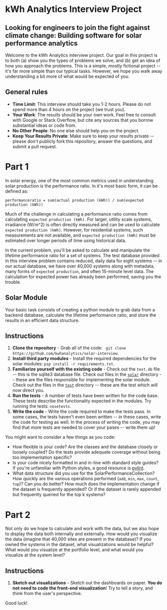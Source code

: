#  kWh Analytics Interview Project
## Looking for engineers to join the fight against climate change: Building software for solar performance analytics

Welcome to the kWh Analytics interview project. Our goal in this project is to both (a) show you the types of problems we solve, and (b) get an idea of how you approach the problems. This is a simple, mostly fictional project -- it's far more simple than our typical tasks. However, we hope you walk away understanding a bit more of what would be expected of you.

## General rules

-  **Time Limit**: This interview should take you 1-2 hours. Please do not spend more than 4 hours on the project (we trust you). 
-  **Your Work**: The results should be your own work. Feel free to consult with Google or Stack Overflow, but cite any sources that you borrow substantial ideas or code from.
-  **No Other People**: No one else should help you on the project.
-  **Keep Your Results Private**: Make sure to keep your results private -- please don't publicly fork this repository, answer the questions, and submit a pull request.

# Part 1

In solar energy, one of the most common metrics used in understanding solar production is the performance ratio. In it's most basic form, it can be defined as:

```
performanceratio = sum(actual production (kWh)) / sum(expected production (kWh))
```

Much of the challenge in calculating a performance ratio comes from calculating `expected production (kWh)`. For larger, utility scale systems, irradiance (W/m^2) is often directly measured and can be used to calculate `expected production (kWh)`. However, for residential systems, such measurements are not available, and `expected production (kWh)` must be estimated over longer periods of time using historical data.

In the current problem, you'll be asked to calculate and manipulate the lifetime performance ratio for a set of systems. The test database provided in this interview problem contains reduced, daily data for eight systems -- in our actual database, we have over 40,000 systems along with metadata, many forms of `expected production`, and often 15-minute level data. The calculation for expected power has already been performed, saving you the trouble.

## Solar Module

Your basic task consists of creating a python module to grab data from a backend database, calculate the lifetime performance ratio, and store the results in an efficient data structure.


## Instructions

1.  **Clone the repository** - Grab all of the code: ` git clone https://github.com/kwhanalytics/solar-interview`.
2.  **Install third party modules** - Install the required dependencies for the solar modules: `pip install -r requirements.txt`.
3.  **Familiarize yourself with the existing code** - Check out the `test.db` file -- this is the sqlite3 database file. Check out files in the [`solar`](https://github.com/kwhanalytics/solar-interview/tree/master/solar) directory -- these are the files responsible for implementing the solar module. Check out the files in the [`test`](https://github.com/kwhanalytics/solar-interview/tree/master/test) directory -- these are the test which will now direct you.
4.  **Run the tests** - A number of tests have been written for the code base. These tests describe the functionality expected in the modules. Try running the tests: `nosetests`.
5.  **Write the code** - Write the code required to make the tests pass. In some cases, the tests haven't even been written -- in these cases, write the code for testing as well. In the process of writing the code, you may find that more tests are needed to cover your pases -- write them up!

You might want to consider a few things as you code:

-  How flexible is your code? Are the classes and the database closely or loosely coupled? Do the tests provide adequate coverage without being too implementation specific?
-  Is your code nicely formatted in and in-line with standard style guides? If you're unfamiliar with Python styles, a good resource is [pylint](http://www.pylint.org/).
-  What data structure did you use for the SolarPerformanceCollection? How quickly are the various operations performed (`add`, `min`, `max`, `count`, `top`)? Can you do better? How much does the implementation change if the dataset is frequently appended? Or if the dataset is rarely appended but frequently queried for the top k systems?

# Part 2

Not only do we hope to calculate and work with the data, but we also hope to display the data both internally and externally. How would you visualize the data (imagine that 40,000 sites are present in the database)? If you owned the systems in the dataset, what visualizations would be helpful? What would you visualize at the portfolio level, and what would you visualize at the system level?

## Instructions

1) **Sketch out visualizations** - Sketch out the dashboards on paper. __You do not need to code the front-end visualization__! Try to tell a story, and think from the user's perspective.


Good luck!
